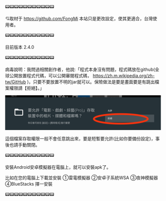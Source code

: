 📟📟📟📟📟📟📟📟📟📟📟

💘取材于 https://github.com/FongMi
本站只是更改設定，使其更適合，台灣使用者。

📟📟📟📟📟📟📟📟📟📟📟

目前版本 2.4.0  

📟📟📟📟📟📟📟📟📟📟📟

病毒說明：我問過相關創作者，他說:「程式本身沒有問題，程式碼放在github(全球公開放置程式代碼，可以公開審閱程式碼， https://zh.m.wikipedia.org/zh-tw/GitHub )，只要不要放置不明的jar就可以。保險做法是要是畫面要是有跳出檔案權限請【拒絕】。」

![image](https://raw.githubusercontent.com/despot527/ylb/main/src/fileright.png)

這個檔案存取權限一般不會任意跳出來，要是短暫要允許(比如你要備份設定)，事後也請手動關閉。

📟📟📟📟📟📟📟📟📟📟📟

安裝Android安卓模擬器在電腦上，就可以安裝apk了。

比如在您的電腦上下載並安裝 
①雷電模擬器
②安卓子系統WSA
③夜神模擬器
④BlueStacks
擇一安裝

📟📟📟📟📟📟📟📟📟📟📟
